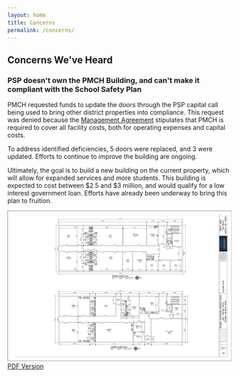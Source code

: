```yaml
---
layout: home
title: Concerns
permalink: /concerns/
---
```


## Concerns We've Heard

### PSP doesn't own the PMCH Building, and can't make it compliant with the School Safety Plan

PMCH requested funds to update the doors through the PSP capital call being used to bring other district properties into compliance. This request was denied because the [Management Agreement](assets/files/2023-2024_Mgt_Agreement_Amendment.pdf) stipulates that PMCH is required to cover all facility costs, both for operating expenses and capital costs.

To address identified deficiencies, 5 doors were replaced, and 3 were updated. Efforts to continue to improve the building are ongoing.

Ultimately, the goal is to build a new building on the current property, which will allow for expanded services and more students. This building is expected to cost between $2.5 and $3 million, and would qualify for a low interest government loan. Efforts have already been underway to bring this plan to fruition.

![New Building Floorplan](/assets/images/floor_plan.png)
[PDF Version](/assets/files/Petoskey_Montessori_20230619.pdf)